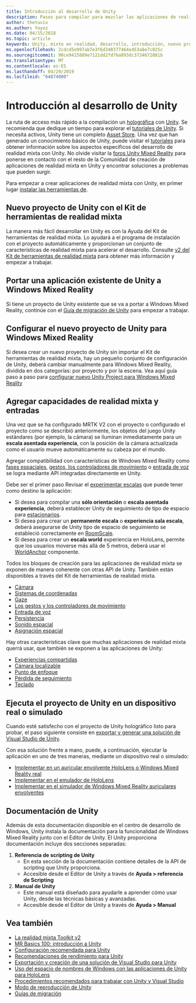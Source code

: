 ```yaml
---
title: Introducción al desarrollo de Unity
description: Pasos para compilar para mezclar las aplicaciones de realidad en Unity.
author: thetuvix
ms.author: Yoyoz
ms.date: 04/15/2018
ms.topic: article
keywords: Unity, mixto en realidad, desarrollo, introducción, nuevo proyecto, portabilidad, funcionalidad, cámara, simulación, emulación, documentación
ms.openlocfilehash: 2cdcd5e997ab7e3f6d340377464e453a8e7c025c
ms.sourcegitcommit: 90ce9415889e7121dd2fd76a893dc3734672881b
ms.translationtype: MT
ms.contentlocale: es-ES
ms.lasthandoff: 04/29/2019
ms.locfileid: "64874000"
---
```

# <a name="unity-development-overview"></a>Introducción al desarrollo de Unity

La ruta de acceso más rápido a la compilación un [holográfica](app-views.md) con [Unity](http://aka.ms/HoloLensUnity). Se recomienda que dedique un tiempo para explorar el [tutoriales de Unity](https://unity3d.com/learn/tutorials). Si necesita activos, Unity tiene un completo [Asset Store](https://www.assetstore.unity3d.com/). Una vez que han generado un conocimiento básico de Unity, puede visitar el [tutoriales](tutorials.md) para obtener información sobre los aspectos específicos del desarrollo de realidad mixta con Unity. No olvide visitar la [foros Unity Mixed Reality](http://forum.unity3d.com/forums/hololens.102/) para ponerse en contacto con el resto de la Comunidad de creación de aplicaciones de realidad mixta en Unity y encontrar soluciones a problemas que pueden surgir.


Para empezar a crear aplicaciones de realidad mixta con Unity, en primer lugar [instalar las herramientas de](install-the-tools.md). 

## <a name="new-unity-project-with-mixed-reality-toolkit"></a>Nuevo proyecto de Unity con el Kit de herramientas de realidad mixta 

La manera más fácil desarrollar en Unity es con la Ayuda del Kit de herramientas de realidad mixta. Lo ayudará a el programa de instalación con el proyecto automáticamente y proporcionan un conjunto de características de realidad mixta para acelerar el desarrollo. Consulte [v2 del Kit de herramientas de realidad mixta](mrtk-getting-started.md) para obtener más información y empezar a trabajar. 

## <a name="porting-an-existing-unity-app-to-windows-mixed-reality"></a>Portar una aplicación existente de Unity a Windows Mixed Reality

Si tiene un proyecto de Unity existente que se va a portar a Windows Mixed Reality, continúe con el [Guía de migración de Unity](porting-guides.md) para empezar a trabajar.

## <a name="configuring-new-unity-project-for-windows-mixed-reality"></a>Configurar el nuevo proyecto de Unity para Windows Mixed Reality

Si desea crear un nuevo proyecto de Unity sin importar el Kit de herramientas de realidad mixta, hay un pequeño conjunto de configuración de Unity, deberá cambiar manualmente para Windows Mixed Reality, dividida en dos categorías: por proyecto y por la escena. Vea aquí guía paso a paso para [configurar nuevo Unity Project para Windows Mixed Reality](Configure-Unity-Project.md)

## <a name="adding-mixed-reality-capabilities-and-inputs"></a>Agregar capacidades de realidad mixta y entradas

Una vez que se ha configurado MRTK V2 con el proyecto o configurado el proyecto como se describió anteriormente, los objetos del juego Unity estándares (por ejemplo, la cámara) se iluminan inmediatamente para un **escala asentada experiencia**, con la posición de la cámara actualizada como el usuario mueve automáticamente su cabeza por el mundo.

Agregar compatibilidad con características de Windows Mixed Reality como [fases espaciales](coordinate-systems.md#spatial-coordinate-systems), [gestos, los controladores de movimiento](gestures-and-motion-controllers-in-unity.md) o [entrada de voz](voice-input-in-unity.md) se logra mediante API integradas directamente en Unity. 

Debe ser el primer paso Revisar el [experimentar escalas](coordinate-systems.md) que puede tener como destino la aplicación:
* Si desea para compilar una **sólo orientación** o **escala asentada experiencia**, deberá establecer Unity de seguimiento de tipo de espacio para [estacionarios](coordinate-systems-in-unity.md#building-an-orientation-only-or-seated-scale-experience).
* Si desea para crear un **permanente escala** o **experiencia sala escala**, deberá asegurarse de Unity tipo de espacio de seguimiento se estableció correctamente en [RoomScale](coordinate-systems-in-unity.md#building-an-orientation-only-or-seated-scale-experience).
* Si desea para crear un **escala world** experiencia en HoloLens, permite que los usuarios moverse más allá de 5 metros, deberá usar el [WorldAnchor](coordinate-systems-in-unity.md#building-a-world-scale-experience) componente.

Todos los bloques de creación para las aplicaciones de realidad mixta se exponen de manera coherente con otras API de Unity. También están disponibles a través del Kit de herramientas de realidad mixta.
* [Cámara](camera-in-unity.md)
* [Sistemas de coordenadas](coordinate-systems-in-unity.md)
* [Gaze](gaze-in-unity.md)
* [Los gestos y los controladores de movimiento](gestures-and-motion-controllers-in-unity.md)
* [Entrada de voz](voice-input-in-unity.md)
* [Persistencia](persistence-in-unity.md)
* [Sonido espacial](spatial-sound-in-unity.md)
* [Asignación espacial](spatial-mapping-in-unity.md)

Hay otras características clave que muchas aplicaciones de realidad mixta querrá usar, que también se exponen a las aplicaciones de Unity:
* [Experiencias compartidas](shared-experiences-in-unity.md)
* [Cámara localizable](locatable-camera-in-unity.md)
* [Punto de enfoque](focus-point-in-unity.md)
* [Pérdida de seguimiento](tracking-loss-in-unity.md)
* [Teclado](keyboard-input-in-unity.md)

## <a name="running-your-unity-project-on-a-real-or-simulated-device"></a>Ejecuta el proyecto de Unity en un dispositivo real o simulado

Cuando esté satisfecho con el proyecto de Unity holográfico listo para probar, el paso siguiente consiste en [exportar y generar una solución de Visual Studio de Unity](exporting-and-building-a-unity-visual-studio-solution.md).

Con esa solución frente a mano, puede, a continuación, ejecutar la aplicación en uno de tres maneras, mediante un dispositivo real o simulado:
* [Implementar en un auricular envolvente HoloLens o Windows Mixed Reality real](using-visual-studio.md)
* [Implementar en el emulador de HoloLens](using-the-hololens-emulator.md)
* [Implementar en el simulador de Windows Mixed Reality auriculares envolventes](using-the-windows-mixed-reality-simulator.md)

## <a name="unity-documentation"></a>Documentación de Unity

Además de esta documentación disponible en el centro de desarrollo de Windows, Unity instala la documentación para la funcionalidad de Windows Mixed Reality junto con el Editor de Unity. El Unity proporciona documentación incluye dos secciones separadas:
1. **Referencia de scripting de Unity**
    * En esta sección de la documentación contiene detalles de la API de scripting que Unity proporciona.
    * Accesible desde el Editor de Unity a través de **Ayuda > referencia de Scripting**
2. **Manual de Unity**
    * Este manual está diseñado para ayudarle a aprender cómo usar Unity, desde las técnicas básicas y avanzadas.
    * Accesible desde el Editor de Unity a través de **Ayuda > Manual**

## <a name="see-also"></a>Vea también
* [La realidad mixta Toolkit v2](mrtk-getting-started.md)
* [MR Basics 100: introducción a Unity](holograms-100.md)
* [Configuración recomendada para Unity](recommended-settings-for-unity.md)
* [Recomendaciones de rendimiento para Unity](performance-recommendations-for-unity.md)
* [Exportación y creación de una solución de Visual Studio para Unity](exporting-and-building-a-unity-visual-studio-solution.md)
* [Uso del espacio de nombres de Windows con las aplicaciones de Unity para HoloLens](using-the-windows-namespace-with-unity-apps-for-hololens.md)
* [Procedimientos recomendados para trabajar con Unity y Visual Studio](best-practices-for-working-with-unity-and-visual-studio.md)
* [Modo de reproducción de Unity](unity-play-mode.md)
* [Guías de migración](porting-guides.md)
